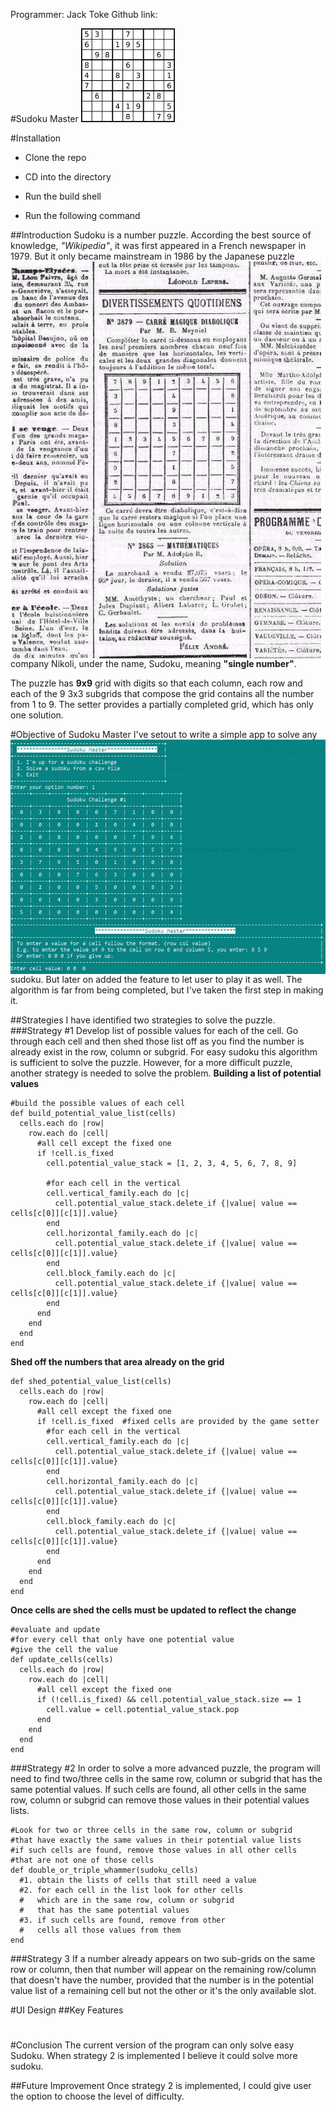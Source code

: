 Programmer: Jack Toke
Github link: 

#Sudoku Master
<img src="images/sudoku.png"
     alt="Markdown Monster icon"
     style="width: 150px;" />

#Installation
- Clone the repo

- CD into the directory
- Run the build shell
- Run the following command

##Introduction
Sudoku is a number puzzle.  According the best source of knowledge, *"Wikipedia"*, it was first appeared in a French newspaper in 1979.
<img src="images/sudoku.jpg"
     alt="Markdown Monster icon"
     style="float: left; margin-right: 10px;" />
But it only became mainstream in 1986 by the Japanese puzzle company Nikoli, under the name, Sudoku, meaning **"single number"**.

The puzzle has **9x9** grid with digits so that each column, each row and each of the 9 3x3 subgrids that compose the grid contains all the number from 1 to 9.  The setter provides a partially completed grid, which has only one solution.

#Objective of Sudoku Master
<img src="./images/sudoku-master.jpg"
     alt="Markdown Monster icon"
     style="float: left; margin-right: 10px;" />
I've setout to write a simple app to solve any sudoku.  But later on added the feature to let user to play it as well.  The algorithm is far from being completed, but I've taken the first step in making it.

##Strategies
I have identified two strategies to solve the puzzle.
###Strategy #1
Develop list of possible values for each of the cell.  Go through each cell and then shed those list off as you find the number is already exist in the row, column or subgrid.
For easy sudoku this algorithm is sufficient to solve the puzzle. However, for a more difficult puzzle, another strategy is needed to solve the problem.
**Building a list of potential values**
```
#build the possible values of each cell
def build_potential_value_list(cells)
  cells.each do |row|
    row.each do |cell|
      #all cell except the fixed one
      if !cell.is_fixed
        cell.potential_value_stack = [1, 2, 3, 4, 5, 6, 7, 8, 9]
        
        #for each cell in the vertical
        cell.vertical_family.each do |c|
          cell.potential_value_stack.delete_if {|value| value == cells[c[0]][c[1]].value}
        end
        cell.horizontal_family.each do |c|
          cell.potential_value_stack.delete_if {|value| value == cells[c[0]][c[1]].value}
        end
        cell.block_family.each do |c|
          cell.potential_value_stack.delete_if {|value| value == cells[c[0]][c[1]].value}
        end
      end
    end
  end
end
```
**Shed off the numbers that area already on the grid**
```#shed 
def shed_potential_value_list(cells)
  cells.each do |row|
    row.each do |cell|
      #all cell except the fixed one
      if !cell.is_fixed  #fixed cells are provided by the game setter
        #for each cell in the vertical
        cell.vertical_family.each do |c|
          cell.potential_value_stack.delete_if {|value| value == cells[c[0]][c[1]].value}
        end
        cell.horizontal_family.each do |c|
          cell.potential_value_stack.delete_if {|value| value == cells[c[0]][c[1]].value}
        end
        cell.block_family.each do |c|
          cell.potential_value_stack.delete_if {|value| value == cells[c[0]][c[1]].value}
        end
      end
    end
  end
end
```
**Once cells are shed the cells must be updated to reflect the change**
```
#evaluate and update
#for every cell that only have one potential value
#give the cell the value
def update_cells(cells)
  cells.each do |row|
    row.each do |cell|
      #all cell except the fixed one
      if (!cell.is_fixed) && cell.potential_value_stack.size == 1
        cell.value = cell.potential_value_stack.pop
      end
    end
  end
end
```
###Strategy #2
In order to solve a more advanced puzzle, the program will need to find two/three cells in the same row, column or subgrid that has the same potential values.  If such cells are found, all other cells in the same row, column or subgrid can remove those values in their potential values lists.
```
#Look for two or three cells in the same row, column or subgrid
#that have exactly the same values in their potential value lists
#if such cells are found, remove those values in all other cells 
#that are not one of those cells
def double_or_triple_whammer(sudoku_cells)
  #1. obtain the lists of cells that still need a value
  #2. for each cell in the list look for other cells
  #   which are in the same row, column or subgrid
  #   that has the same potential values
  #3. if such cells are found, remove from other 
  #   cells all those values from them
end
```
###Strategy 3
If a number already appears on two sub-grids on the same row or column, then that number will appear on the remaining row/column that doesn't have the number, provided that the number is in the potential value list of a remaining cell but not the other or it's the only available slot.

#UI Design
##Key Features
#


#Conclusion
The current version of the program can only solve easy Sudoku.  When strategy 2 is implemented I believe it could solve more sudoku.

##Future Improvement
Once strategy 2 is implemented, I could give user the option to choose the level of difficulty.



